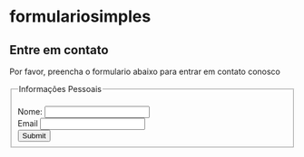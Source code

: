 # formulariosimples

<!DOCTYPE html>
<html lang="en">
<head>
    <meta charset="UTF-8">
    <meta name="viewport" content="width=device-width, initial-scale=1.0">
    <title>Document</title>
</head>
<body>
    <main>
        <h2>Entre em contato</h2>
        <p>Por favor, preencha o formulario abaixo para entrar em contato conosco</p>
        <form action="">
            <fieldset>
                <legend> Informações Pessoais</legend>
            <br>
                <label for="nome">Nome:</label>
                <input type="text" id="nome" name="nome" required>
            <br>
                <label for="email">Email</label>
                <input type="email" id="email" name="email" required>
            <br>
            <input type="submit">
            </fieldset>           
        </form>
    </main>   
</body>
</html>